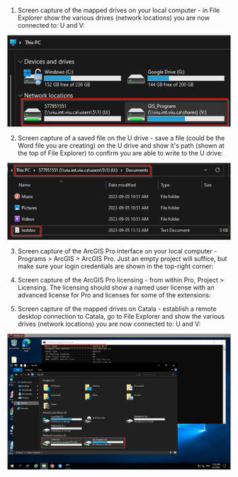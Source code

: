 
1. Screen capture of the mapped drives on your local computer - in File Explorer show the various drives (network locations) you are now connected to: U and V:

![Pasted image 20230905111206.png](../../attachments/Pasted%20image%2020230905111206.png)

2. Screen capture of a saved file on the U drive - save a file (could be the Word file you are creating) on the U drive and show it's path (shown at the top of File Explorer) to confirm you are able to write to the U drive:

![Pasted image 20230905111500.png](../../attachments/Pasted%20image%2020230905111500.png)

3. Screen capture of the ArcGIS Pro interface on your local computer -  Programs > ArcGIS > ArcGIS Pro. Just an empty project will suffice, but make sure your login credentials are shown in the top-right corner:

4. Screen capture of the ArcGIS Pro licensing - from within Pro, Project > Licensing. The licensing should show a named user license with an advanced license for Pro and licenses for some of the extensions:

5. Screen capture of the mapped drives on Catala - establish a remote desktop connection to Catala, go to File Explorer and show the various drives (network locations) you are now connected to: U and V:

![Pasted image 20230905112309.png](../../attachments/Pasted%20image%2020230905112309.png)